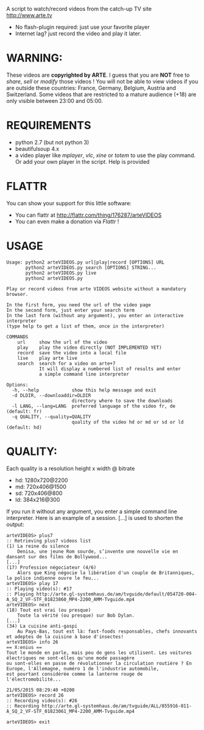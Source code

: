 A script to watch/record videos from the catch-up TV site http://www.arte.tv

- No flash-plugin required: just use your favorite player
- Internet lag? just record the video and play it later.

# WARNING:
These videos are **copyrighted by ARTE**. I guess that you are **NOT** free to *share*, *sell* or *modify* those videos !
You will not be able to view videos if you are outside these countries: France, Germany, Belgium, Austria and Switzerland.
Some videos that are restricted to a mature audience (+18) are only visible between 23:00 and 05:00.

# REQUIREMENTS

* python 2.7 (but not python 3)
* beautifulsoup 4.x
* a video player like *mplayer*, *vlc*, *xine* or *totem* to use the play command.
Or add your own player in the script. Help is provided

# FLATTR
You can show your support for this little software:
- You can flattr at http://flattr.com/thing/176287/arteVIDEOS
- You can even make a donation via *Flattr* !

# USAGE

    Usage: python2 arteVIDEOS.py url|play|record [OPTIONS] URL
           python2 arteVIDEOS.py search [OPTIONS] STRING...
           python2 arteVIDEOS.py live
           python2 arteVIDEOS.py

    Play or record videos from arte VIDEOS website without a mandatory browser.

    In the first form, you need the url of the video page
    In the second form, just enter your search term
    In the last form (without any argument), you enter an interactive interpreter
    (type help to get a list of them, once in the interpreter)

    COMMANDS
        url     show the url of the video
        play    play the video directly (NOT IMPLEMENTED YET)
        record  save the video into a local file
        live    play arte live
        search  search for a video on arte+7
                It will display a numbered list of results and enter
                a simple command line interpreter

    Options:
      -h, --help            show this help message and exit
      -d DLDIR, --downloaddir=DLDIR
                            directory where to save the downloads
      -l LANG, --lang=LANG  preferred language of the video fr, de (default: fr)
      -q QUALITY, --quality=QUALITY
                            quality of the video hd or md or sd or ld (default: hd)

# QUALITY:
Each quality is a resolution height x width @ bitrate
* hd: 1280x720@2200
* md: 720x406@1500
* sd: 720x406@800
* ld: 384x216@300

If you run it without any argument, you enter a simple command line interpreter.
Here is an example of a session. [...] is used to shorten the output:

    arteVIDEOS> plus7
    :: Retrieving plus7 videos list
    (1) La reine du silence
        Denisa, une jeune Rom sourde, s’invente une nouvelle vie en dansant sur des films de Bollywood...
    [...]
    (17) Profession négociateur (4/6)
        Alors que King négocie la libération d'un couple de Britanniques, la police indienne ouvre le feu...
    arteVIDEOS> play 17
    :: Playing video(s): #17
    :: Playing http://arte.gl-systemhaus.de/am/tvguide/default/054720-004-A_SQ_2_VF-STF_01823860_MP4-2200_AMM-Tvguide.mp4
    arteVIDEOS> next
    (18) Tout est vrai (ou presque)
        Toute la vérité (ou presque) sur Bob Dylan.
    [...]
    (34) La cuisine anti-gaspi
        Au Pays-Bas, tout est là: fast-foods responsables, chefs innovants et adeptes de la cuisine à base d'insectes!
    arteVIDEOS> info 26
    == X:enius ==
    Tout le monde en parle, mais peu de gens les utilisent. Les voitures électriques ne sont-elles qu'une mode passagère
    ou sont-elles en passe de révolutionner la circulation routière ? En Europe, l'Allemagne, numéro 1 de l'industrie automobile,
    est pourtant considérée comme la lanterne rouge de l'électromobilité...

    21/05/2015 08:29:40 +0200
    arteVIDEOS> record 26
    :: Recording video(s): #26
    :: Recording http://arte.gl-systemhaus.de/am/tvguide/ALL/055916-011-A_SQ_2_VF-STF_01823061_MP4-2200_AMM-Tvguide.mp4

    arteVIDEOS> exit
